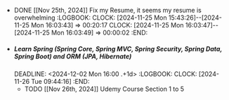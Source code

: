 - DONE [[Nov 25th, 2024]] Fix my Resume, it seems my resume is overwhelming
  :LOGBOOK:
  CLOCK: [2024-11-25 Mon 15:43:26]--[2024-11-25 Mon 16:03:43] =>  00:20:17
  CLOCK: [2024-11-25 Mon 16:03:47]--[2024-11-25 Mon 16:03:49] =>  00:00:02
  :END:
- ##### Learn Spring (Spring Core, Spring MVC, Spring Security, Spring Data, Spring Boot) and ORM (JPA, Hibernate)
  DEADLINE: <2024-12-02 Mon 16:00 .+1d>
  :LOGBOOK:
  CLOCK: [2024-11-26 Tue 09:44:16]
  :END:
	- TODO [[Nov 26th, 2024]] Udemy Course Section 1 to 5